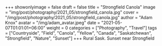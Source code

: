 +++
showonlyimage = false
draft = false
title = "Strongfield Canola"
image = "img/post/photography/2021_05/strongfield_canola.jpg"
cover = "/img/post/photography/2021_05/strongfield_canola.jpg"
author = "Adam Knox"
avatar = "/img/adam_avatar.jpeg"
date = "2021-05-07T01:01:01+06:00"
weight = 0
categories = ["Photography", "Travel"]
tags = ["Countryside", "Field", "Canola", "Yellow", "Canada", "Saskatchewan", "Strongfield", "Nature", "Sunset"]
+++
Rural Sask. Sunset near Strongfield
<!--more-->